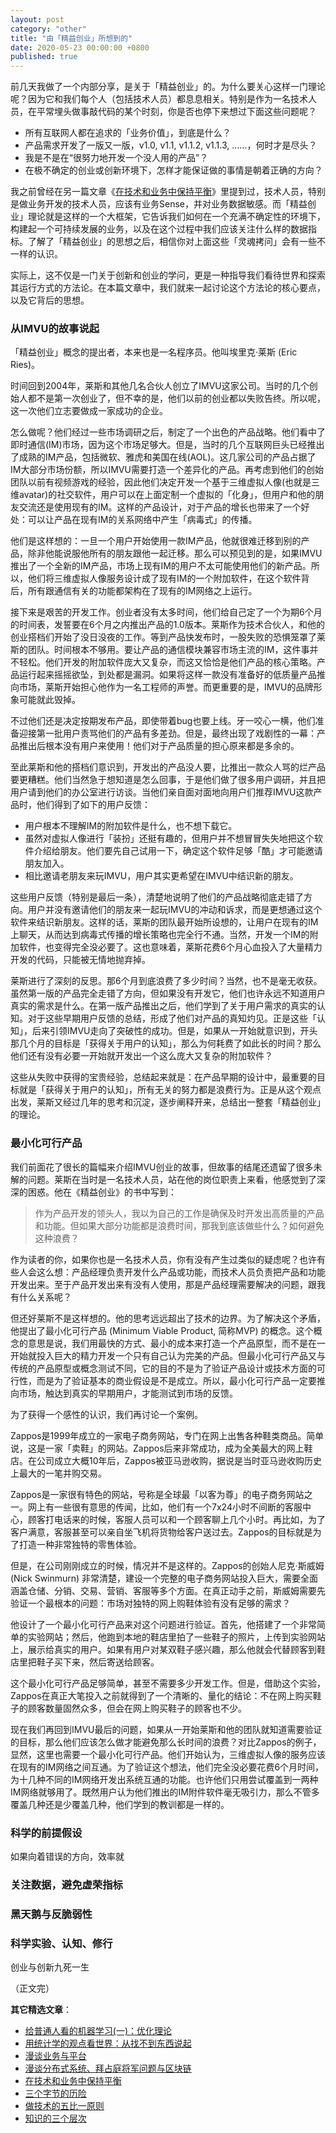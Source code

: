 ```yaml
---
layout: post
category: "other"
title: "由「精益创业」所想到的"
date: 2020-05-23 00:00:00 +0800
published: true
---
```


前几天我做了一个内部分享，是关于「精益创业」的。为什么要关心这样一门理论呢？因为它和我们每个人（包括技术人员）都息息相关。特别是作为一名技术人员，在平常埋头做事敲代码的某个时刻，你是否也停下来想过下面这些问题呢？

<!--more-->

* 所有互联网人都在追求的「业务价值」，到底是什么？
* 产品需求开发了一版又一版，v1.0, v1.1, v1.1.2, v1.1.3, ......，何时才是尽头？
* 我是不是在“很努力地开发一个没人用的产品”？
* 在极不确定的创业或创新环境下，怎样才能保证做的事情是朝着正确的方向？

我之前曾经在另一篇文章《[在技术和业务中保持平衡](https://mp.weixin.qq.com/s/OUdH5RxiRyvcrFrbLOprjQ)》里提到过，技术人员，特别是做业务开发的技术人员，应该有业务Sense，并对业务数据敏感。而「精益创业」理论就是这样的一个大框架，它告诉我们如何在一个充满不确定性的环境下，构建起一个可持续发展的业务，以及在这个过程中我们应该关注什么样的数据指标。了解了「精益创业」的思想之后，相信你对上面这些「灵魂拷问」会有一些不一样的认识。

实际上，这不仅是一门关于创新和创业的学问，更是一种指导我们看待世界和探索其运行方式的方法论。在本篇文章中，我们就来一起讨论这个方法论的核心要点，以及它背后的思想。

### 从IMVU的故事说起

「精益创业」概念的提出者，本来也是一名程序员。他叫埃里克·莱斯 (Eric Ries)。

时间回到2004年，莱斯和其他几名合伙人创立了IMVU这家公司。当时的几个创始人都不是第一次创业了，但不幸的是，他们以前的创业都以失败告终。所以呢，这一次他们立志要做成一家成功的企业。

怎么做呢？他们经过一些市场调研之后，制定了一个出色的产品战略。他们看中了即时通信(IM)市场，因为这个市场足够大。但是，当时的几个互联网巨头已经推出了成熟的IM产品，包括微软、雅虎和美国在线(AOL)。这几家公司的产品占据了IM大部分市场份额，所以IMVU需要打造一个差异化的产品。再考虑到他们的创始团队以前有视频游戏的经验，因此他们决定开发一个基于三维虚拟人像(也就是三维avatar)的社交软件，用户可以在上面定制一个虚拟的「化身」，但用户和他的朋友交流还是使用现有的IM。这样的产品设计，对于产品的增长也带来了一个好处：可以让产品在现有IM的关系网络中产生「病毒式」的传播。

他们是这样想的：一旦一个用户开始使用一款IM产品，他就很难迁移到别的产品，除非他能说服他所有的朋友跟他一起迁移。那么可以预见到的是，如果IMVU推出了一个全新的IM产品，市场上现有IM的用户不太可能使用他们的新产品。所以，他们将三维虚拟人像服务设计成了现有IM的一个附加软件，在这个软件背后，所有跟通信有关的功能都架构在了现有的IM网络之上运行。

接下来是艰苦的开发工作。创业者没有太多时间，他们给自己定了一个为期6个月的时间表，发誓要在6个月之内推出产品的1.0版本。莱斯作为技术合伙人，和他的创业搭档们开始了没日没夜的工作。等到产品快发布时，一股失败的恐惧笼罩了莱斯的团队。时间根本不够用。要让产品的通信模块兼容市场主流的IM，这件事并不轻松。他们开发的附加软件庞大又复杂，而这又恰恰是他们产品的核心策略。产品运行起来摇摇欲坠，到处都是漏洞。如果将这样一款没有准备好的低质量产品推向市场，莱斯开始担心他作为一名工程师的声誉。而更重要的是，IMVU的品牌形象可能就此毁掉。

不过他们还是决定按期发布产品，即使带着bug也要上线。牙一咬心一横，他们准备迎接第一批用户责骂他们的产品有多差劲。但是，最终出现了戏剧性的一幕：产品推出后根本没有用户来使用！他们对于产品质量的担心原来都是多余的。

至此莱斯和他的搭档们意识到，开发出的产品没人要，比推出一款众人骂的烂产品要更糟糕。他们当然急于想知道是怎么回事，于是他们做了很多用户调研，并且把用户请到他们的办公室进行访谈。当他们亲自面对面地向用户们推荐IMVU这款产品时，他们得到了如下的用户反馈：
* 用户根本不理解IM的附加软件是什么，也不想下载它。
* 虽然对虚拟人像进行「装扮」还挺有趣的，但用户并不想冒冒失失地把这个软件介绍给朋友。他们要先自己试用一下，确定这个软件足够「酷」才可能邀请朋友加入。
* 相比邀请老朋友来玩IMVU，用户其实更希望在IMVU中结识新的朋友。

这些用户反馈（特别是最后一条），清楚地说明了他们的产品战略彻底走错了方向。用户并没有邀请他们的朋友来一起玩IMVU的冲动和诉求，而是更想通过这个软件来结识新朋友。这样的话，莱斯的团队最开始所设想的，让用户在现有的IM上聊天，从而达到病毒式传播的增长策略也完全行不通。当然，开发一个IM的附加软件，也变得完全没必要了。这也意味着，莱斯花费6个月心血投入了大量精力开发的代码，只能被无情地抛弃掉。

莱斯进行了深刻的反思。那6个月到底浪费了多少时间？当然，也不是毫无收获。虽然第一版的产品完全走错了方向，但如果没有开发它，他们也许永远不知道用户真实的需求是什么。在第一版产品推出之后，他们学到了关于用户需求的真实的认知。对于这些早期用户反馈的总结，形成了他们对产品的真知灼见。正是这些「认知」，后来引领IMVU走向了突破性的成功。但是，如果从一开始就意识到，开头那几个月的目标是「获得关于用户的认知」，那么为何耗费了如此长的时间？那么他们还有没有必要一开始就开发出一个这么庞大又复杂的附加软件？

这些从失败中获得的宝贵经验，总结起来就是：在产品早期的设计中，最重要的目标就是「获得关于用户的认知」，所有无关的努力都是浪费行为。正是从这个观点出发，莱斯又经过几年的思考和沉淀，逐步阐释开来，总结出一整套「精益创业」的理论。

### 最小化可行产品

我们前面花了很长的篇幅来介绍IMVU创业的故事，但故事的结尾还遗留了很多未解的问题。莱斯在当时是一名技术人员，站在他的岗位职责上来看，他感觉到了深深的困惑。他在《精益创业》的书中写到：

> 作为产品开发的领头人，我以为自己的工作是确保及时开发出高质量的产品和功能。但如果大部分功能都是浪费时间，那我到底该做些什么？如何避免这种浪费？

作为读者的你，如果你也是一名技术人员，你有没有产生过类似的疑虑呢？也许有些人会这么想：产品经理负责开发什么产品或功能，而技术人员负责把产品和功能开发出来。至于产品开发出来有没有人使用，那是产品经理需要解决的问题，跟我有什么关系呢？

但还好莱斯不是这样想的。他的思考远远超出了技术的边界。为了解决这个矛盾，他提出了最小化可行产品 (Minimum Viable Product, 简称MVP) 的概念。这个概念的意思是说，我们用最快的方式、最小的成本来打造一个产品原型，而不是在一开始就投入巨大的精力开发一个只有自己认为完美的产品。但最小化可行产品又与传统的产品原型或概念测试不同，它的目的不是为了验证产品设计或技术方面的可行性，而是为了验证基本的商业假设是不是成立。所以，最小化可行产品一定要推向市场，触达到真实的早期用户，才能测试到市场的反馈。

为了获得一个感性的认识，我们再讨论一个案例。

Zappos是1999年成立的一家电子商务网站，专门在网上出售各种鞋类商品。简单说，这是一家「卖鞋」的网站。Zappos后来非常成功，成为全美最大的网上鞋店。在公司成立大概10年后，Zappos被亚马逊收购，据说是当时亚马逊收购历史上最大的一笔并购交易。

Zappos是一家很有特色的网站，号称是全球最「以客为尊」的电子商务网站之一。网上有一些很有意思的传闻，比如，他们有一个7x24小时不间断的客服中心，顾客打电话来的时候，客服人员可以和一个顾客聊上几个小时。再比如，为了客户满意，客服甚至可以亲自坐飞机将货物给客户送过去。Zappos的目标就是为了打造一种非常独特的零售体验。

但是，在公司刚刚成立的时候，情况并不是这样的。Zappos的创始人尼克·斯威姆 (Nick Swinmurn) 非常清楚，建设一个完整的电子商务网站投入巨大，需要全面涵盖仓储、分销、交易、营销、客服等多个方面。在真正动手之前，斯威姆需要先验证一个最根本的问题：市场对独特的网上购鞋体验有没有足够的需求？

他设计了一个最小化可行产品来对这个问题进行验证。首先，他搭建了一个非常简单的实验网站；然后，他跑到本地的鞋店里拍了一些鞋子的照片，上传到实验网站上，展示给真实的用户。如果有用户对某双鞋子感兴趣，那么他就会代替顾客到鞋店里把鞋子买下来，然后寄送给顾客。

这个最小化可行产品足够简单，甚至不需要多少开发工作。但是，借助这个实验，Zappos在真正大笔投入之前就得到了一个清晰的、量化的结论：不在网上购买鞋子的顾客数量固然众多，但会在网上购买鞋子的顾客也不少。

现在我们再回到IMVU最后的问题，如果从一开始莱斯和他的团队就知道需要验证的目标，那么他们应该怎么做才能避免那么长时间的浪费？对比Zappos的例子，显然，这里也需要一个最小化可行产品。他们开始认为，三维虚拟人像的服务应该在现有的IM网络之间互通。为了验证这个想法，他们完全没必要花费6个月时间，为十几种不同的IM网络开发出系统互通的功能。也许他们只用尝试覆盖到一两种IM网络就够用了。既然用户认为他们推出的IM附件软件毫无吸引力，那么不管多覆盖几种还是少覆盖几种，他们学到的教训都是一样的。

### 科学的前提假设



如果向着错误的方向，效率就

### 关注数据，避免虚荣指标


### 黑天鹅与反脆弱性


### 科学实验、认知、修行

创业与创新九死一生


（正文完）


**其它精选文章**：

* [给普通人看的机器学习(一)：优化理论](https://mp.weixin.qq.com/s/-lJyRREez1ITxomizuhPAw)
* [用统计学的观点看世界：从找不到东西说起](https://mp.weixin.qq.com/s/W6hSnQPiZD1tKAou3YgDQQ)
* [漫谈业务与平台](https://mp.weixin.qq.com/s/gPE2XTqTHaN8Bg7NnfOoBw)
* [漫谈分布式系统、拜占庭将军问题与区块链](https://mp.weixin.qq.com/s/tngWdvoev8SQiyKt1gy5vw)
* [在技术和业务中保持平衡](https://mp.weixin.qq.com/s/OUdH5RxiRyvcrFrbLOprjQ)
* [三个字节的历险](https://mp.weixin.qq.com/s/6Gyzfo4vF5mh59Xzvgm4UA)
* [做技术的五比一原则](https://mp.weixin.qq.com/s/VfePdDnKkOlsxdm_slQp5g)
* [知识的三个层次](https://mp.weixin.qq.com/s/HnbBeQKG3SibP6q8eqVVJQ)